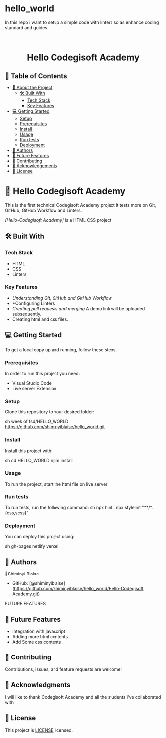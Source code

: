 # hello_world
In this repo i want to setup a simple code with linters so as enhance coding standard and guides   
<a name="readme-top"></a>

<div align="center">

  <br/>

  <h1><b>Hello Codegisoft Academy</b></h1>

</div>

## 📗 Table of Contents

- [📖 About the Project](#about-project)
  - [🛠 Built With](#built-with)
    - [Tech Stack](#tech-stack)
    - [Key Features](#key-features)
- [💻 Getting Started](#getting-started)
  - [Setup](#setup)
  - [Prerequisites](#prerequisites)
  - [Install](#install)
  - [Usage](#usage)
  - [Run tests](#run-tests)
  - [Deployment](#deployment)
- [👥 Authors](#authors)
- [🔭 Future Features](#future-features)
- [🤝 Contributing](#contributing)
- [🙏 Acknowledgements](#acknowledgements)
- [📝 License](#license)

# 📖 Hello Codegisoft Academy <a name="about-project"></a>

This is the first technical Codegisoft Academy project it tests more on Git, GitHub, GitHub Workflow and Linters.

*[Hello-Codegisoft Academy]* is a HTML CSS project

## 🛠 Built With <a name="built-with"></a>

### Tech Stack <a name="tech-stack"></a>

- HTML
- CSS
- Linters

### Key Features <a name="key-features"></a>

- *Understanding Git, GitHub and GitHub Workflow*
- *Configuring Linters
- *Creating pull requests and merging*
A demo link will be uploaded subsequently.
-  Creating html and css files.
## 💻 Getting Started <a name="getting-started"></a>

To get a local copy up and running, follow these steps.

### Prerequisites

In order to run this project you need:

- Visual Studio Code
- Live server Extension

### Setup

Clone this repository to your desired folder:

sh
  week of fsd/HELLO_WORLD
  https://github.com/shiminyiblaise/hello_world.git


### Install

Install this project with:

sh
  cd HELLO_WORLD
  npm install



### Usage

To run the project, start the html file on live server

### Run tests

To run tests, run the following command:
sh
  npx hint .
  npx stylelint "**/*.{css,scss}"


### Deployment

You can deploy this project using:

sh
  gh-pages
  netlify
  vercel

## 👥 Authors <a name="authors"></a>

👤Shiminyi Blaise

- GitHub: [@shiminyiblaise](https://github.com/shiminyiblaise/hello_world/Hello-Codegisoft Academy.git)

 FUTURE FEATURES 

 ## 🔭 Future Features <a name="future-features"></a>

- integration with javascript
- Adding more html contents
- Add Some css contents

## 🤝 Contributing <a name="contributing"></a>

Contributions, issues, and feature requests are welcome!

## 🙏 Acknowledgments <a name="acknowledgements"></a>

I will like to thank Codegisoft Academy and all the students i've collaborated with

## 📝 License <a name="license"></a>

This project is [LICENSE](LICENSE.md) licensed.